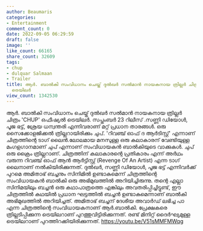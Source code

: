 ```yaml
---
author: Beaumaris
categories:
- Entertainment
comment_count: 0
date: 2022-09-05 06:29:59
draft: false
image: ''
like_count: 66165
share_count: 32609
tags:
- chup
- dulquar Salmaan
- Trailer
title: ആർ. ബാൽകി സംവിധാനം ചെയ്ത് ദുൽഖർ സൽമാൻ നായകനായ ത്രില്ലർ ചിത്രം 'CHUP' ഒഫീഷ്യൽ
  ട്രെയിലർ
view_count: 1342530
---
```


ആർ. ബാൽകി സംവിധാനം ചെയ്ത് ദുൽഖർ സൽമാൻ നായകനായ ത്രില്ലർ ചിത്രം 'CHUP' ഒഫീഷ്യൽ ട്രെയിലർ. സപ്തംബർ 23 റിലീസ് .സണ്ണി ഡിയോൾ, പൂജ ഭട്ട്, ശ്രേയ ധന്വന്തരി എന്നിവരാണ് മറ്റ് പ്രധാന താരങ്ങൾ. ഒരു സൈക്കോളജിക്കൽ ത്രില്ലറായിരിക്കും ചുപ്. 'റിവഞ്ച് ഓഫ് ദ ആർടിസ്റ്റ്' എന്നാണ് ചിത്രത്തിന്റെ ടാ​ഗ് ലൈൻ.ലോലമായ മനസുള്ള ഒരു കലാകാരന് വേണ്ടിയുള്ള മം​ഗള​ഗാനമാണ് ചുപ് എന്നാണ് സംവിധായകൻ ബാൽകിയുടെ വാക്കുകൾ. ചുപ് ഒരു ക്രൈം ത്രില്ലറാണ്. ചിത്രത്തിന് കലാകാരന്റെ പ്രതികാരം എന്ന് അർഥം വരുന്ന റിവഞ്ച് ഓഫ് ആൻ ആർട്ടിസ്റ്റ് (Revenge Of An Artist) എന്ന ടാഗ് ലൈനാണ് നൽകിയിരിക്കുന്നത്. ദുൽഖർ, സണ്ണി ഡിയോൾ, പൂജ ഭട്ട് എന്നിവർക്ക് പുറമെ അമിതാഭ് ബച്ചനും സിനിമിൽ ഉണ്ടാകുമെന്ന് ചിത്രത്തിന്റെ സംവിധായകൻ ബാൽകി ഒരു അഭിമുഖത്തിൽ അറിയിച്ചിരുന്നു. തന്റെ എല്ലാ സിനിമയിലും ബച്ചൻ ഒരു കഥാപാത്രത്തെ എങ്കിലും അവതരിപ്പിച്ചിട്ടുണ്ട്, ഈ ചിത്രത്തിൽ കഥയിൽ പ്രധാന ഘട്ടത്തിൽ ബച്ചൻ ഉണ്ടാകുമെന്നാണ് ബാൽകി അഭിമുഖത്തിൽ അറിയിച്ചത്. അമിതാഭ് ബച്ചന് ദേശീയ അവാർഡ് ലഭിച്ച പാ എന്ന ചിത്രത്തിന്റെ സംവിധായകനാണ് ആർ.ബാൽകി. പ്രേക്ഷകരെ ത്രില്ലടിപ്പിക്കുന്ന ട്രെയിലറാണ് പുറത്തുവിട്ടിരിക്കുന്നത്. രണ്ട് മിനിറ്റ് ദൈർഘ്യമുള്ള ട്രെയിലറാണ് പുറത്തിറക്കിയിരിക്കുന്നത്. https://youtu.be/V51sMMFMWqg